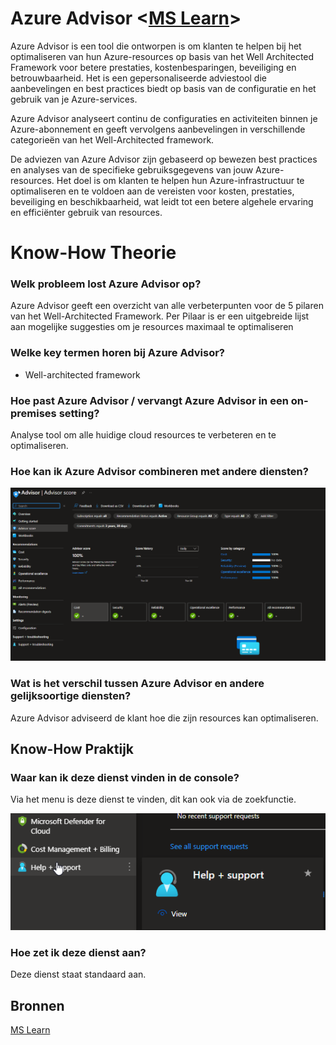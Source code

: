 # Azure Advisor <[MS Learn](https://learn.microsoft.com/nl-nl/azure/advisor/advisor-overview)>
Azure Advisor is een tool die ontworpen is om klanten te helpen bij het optimaliseren van hun Azure-resources op basis van het Well Architected Framework voor betere prestaties, kostenbesparingen, beveiliging en betrouwbaarheid. Het is een gepersonaliseerde adviestool die aanbevelingen en best practices biedt op basis van de configuratie en het gebruik van je Azure-services.

Azure Advisor analyseert continu de configuraties en activiteiten binnen je Azure-abonnement en geeft vervolgens aanbevelingen in verschillende categorieën van het Well-Architected framework.

De adviezen van Azure Advisor zijn gebaseerd op bewezen best practices en analyses van de specifieke gebruiksgegevens van jouw Azure-resources. Het doel is om klanten te helpen hun Azure-infrastructuur te optimaliseren en te voldoen aan de vereisten voor kosten, prestaties, beveiliging en beschikbaarheid, wat leidt tot een betere algehele ervaring en efficiënter gebruik van resources.


# Know-How Theorie
### Welk probleem lost Azure Advisor op?
Azure Advisor geeft een overzicht van alle verbeterpunten voor de 5 pilaren van het Well-Architected Framework. Per Pilaar is er een uitgebreide lijst aan mogelijke suggesties om je resources maximaal te optimaliseren

### Welke key termen horen bij Azure Advisor?
- Well-architected framework

### Hoe past Azure Advisor / vervangt Azure Advisor in een on-premises setting?
Analyse tool om alle huidige cloud resources te verbeteren en te optimaliseren.

### Hoe kan ik Azure Advisor combineren met andere diensten?

![Alt text](../00_includes/0610_azureadvisor_overview.png)

### Wat is het verschil tussen Azure Advisor en andere gelijksoortige diensten?
Azure Advisor adviseerd de klant hoe die zijn resources kan optimaliseren.

## Know-How Praktijk
### Waar kan ik deze dienst vinden in de console?
Via het menu is deze dienst te vinden, dit kan ook via de zoekfunctie.

![waar](../00_includes/0609_azuresupportplans_waar.png) 

### Hoe zet ik deze dienst aan?
Deze dienst staat standaard aan.


## Bronnen
[MS Learn](https://learn.microsoft.com/nl-nl/azure/advisor/advisor-overview)